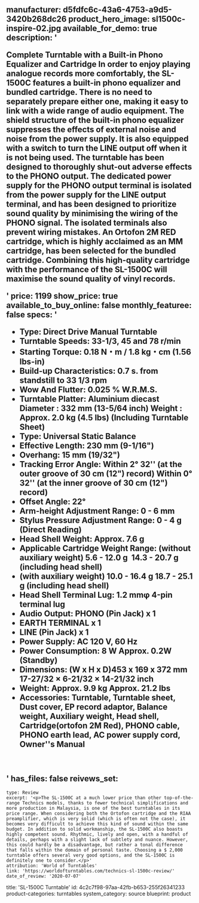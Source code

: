 manufacturer: d5fdfc6c-43a6-4753-a9d5-3420b268dc26
product_hero_image: sl1500c-inspire-02.jpg
available_for_demo: true
description: '<p>Complete Turntable with a Built-in Phono Equalizer and Cartridge In order to enjoy playing analogue records more comfortably, the SL-1500C features a built-in phono equalizer and bundled cartridge. There is no need to separately prepare either one, making it easy to link with a wide range of audio equipment. The shield structure of the built-in phono equalizer suppresses the effects of external noise and noise from the power supply. It is also equipped with a switch to turn the LINE output off when it is not being used. The turntable has been designed to thoroughly shut-out adverse effects to the PHONO output. The dedicated power supply for the PHONO output terminal is isolated from the power supply for the LINE output terminal, and has been designed to prioritize sound quality by minimising the wiring of the PHONO signal. The isolated terminals also prevent wiring mistakes. An Ortofon 2M RED cartridge, which is highly acclaimed as an MM cartridge, has been selected for the bundled cartridge. Combining this high-quality cartridge with the performance of the SL-1500C will maximise the sound quality of vinyl records.</p>'
price: 1199
show_price: true
available_to_buy_online: false
monthly_featuree: false
specs: '<ul><li>Type: Direct Drive Manual Turntable<br></li><li>Turntable Speeds: 33-1/3, 45 and 78 r/min<br></li><li>Starting Torque: 0.18 N・m / 1.8 kg・cm (1.56 lbs-in)<br></li><li>Build-up Characteristics: 0.7 s. from standstill to 33 1/3 rpm<br></li><li>Wow And Flutter: 0.025 % W.R.M.S.<br></li><li>Turntable Platter: Aluminium diecast Diameter : 332 mm (13-5/64 inch) Weight : Approx. 2.0 kg (4.5 lbs) (Including Turntable Sheet)<br></li><li>Type: Universal Static Balance<br></li><li>Effective Length: 230 mm (9-1/16")<br></li><li>Overhang: 15 mm (19/32")<br></li><li>Tracking Error Angle: Within 2° 32'' (at the outer groove of 30 cm (12") record) Within 0° 32'' (at the inner groove of 30 cm (12") record)<br></li><li>Offset Angle: 22°<br></li><li>Arm-height Adjustment Range: 0 - 6 mm<br></li><li>Stylus Pressure Adjustment Range: 0 - 4 g (Direct Reading)<br></li><li>Head Shell Weight: Approx. 7.6 g<br></li><li>Applicable Cartridge Weight Range: (without auxiliary weight)&nbsp;5.6 - 12.0 g&nbsp;&nbsp;14.3 - 20.7 g (including head shell)&nbsp;<br></li><li>(with auxiliary weight)&nbsp;10.0 - 16.4 g&nbsp;18.7 - 25.1 g (including head shell)<br></li><li>Head Shell Terminal Lug: 1.2 mmφ 4-pin terminal lug<br></li><li>Audio Output: PHONO (Pin Jack) x 1&nbsp;<br></li><li>EARTH TERMINAL x 1&nbsp;<br></li><li>LINE (Pin Jack) x 1<br></li><li>Power Supply: AC 120 V, 60 Hz<br></li><li>Power Consumption: 8 W Approx. 0.2W (Standby)<br></li><li>Dimensions: (W x H x D)453 x 169 x 372 mm 17-27/32 × 6-21/32 × 14-21/32 inch<br></li><li>Weight: Approx. 9.9 kg Approx. 21.2 lbs<br></li><li>Accessories: Turntable, Turntable sheet, Dust cover, EP record adaptor, Balance weight, Auxiliary weight, Head shell, Cartridge(ortofon 2M Red), PHONO cable, PHONO earth lead, AC power supply cord, Owner''s Manual<br></li></ul><p><br></p>'
has_files: false
reivews_set:
  -
    type: Review
    excerpt: '<p>The SL-1500C at a much lower price than other top-of-the-range Technics models, thanks to fewer technical simplifications and more production in Malaysia, is one of the best turntables in its price range. When considering both the Ortofon cartridge and the RIAA preamplifier, which is very solid (which is often not the case), it becomes very difficult to achieve this kind of sound within the same budget. In addition to solid workmanship, the SL-1500C also boasts highly competent sound. Rhythmic, lively and open, with a handful of details, perhaps with a slight lack of subtlety and nuance. However, this could hardly be a disadvantage, but rather a tonal difference that falls within the domain of personal taste. Choosing a $ 2,000 turntable offers several very good options, and the SL-1500C is definitely one to consider.</p>'
    attribution: 'World of Turntables'
    link: 'https://worldofturntables.com/technics-sl-1500c-review/'
    date_of_review: '2020-07-07'
title: 'SL-1500C Turntable'
id: 4c2c7f98-97aa-42fb-b653-255f26341233
product-categories: turntables
system_category: source
blueprint: product
